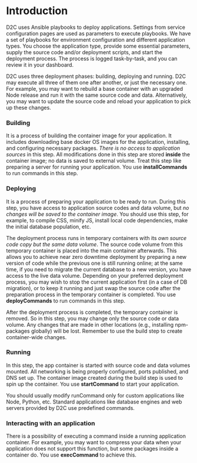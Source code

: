 # Introduction

D2C uses Ansible playbooks to deploy applications. Settings from service configuration pages are used as parameters to execute playbooks. We have a set of playbooks for environment configuration and different application types. You choose the application type, provide some essential parameters, supply the source code and/or deployment scripts, and start the deployment process. The process is logged task-by-task, and you can review it in your dashboard.

D2C uses three deployment phases: building, deploying and running. D2C may execute all three of them one after another, or just the necessary one. For example, you may want to rebuild a base container with an upgraded Node release and run it with the same source code and data. Alternatively, you may want to update the source code and reload your application to pick up these changes.

### Building

It is a process of building the container image for your application. It includes downloading base docker OS images for the application, installing, and configuring necessary packages. *There is no access to application sources* in this step. All modifications done in this step are stored **inside** the container image; no data is saved to external volume. Treat this step like preparing a server for running your application. You use **installCommands** to run commands in this step.

### Deploying

It is a process of preparing your application to be ready to run. During this step, you have access to application source codes and data volume, but *no changes will be saved to the container image*. You should use this step, for example, to compile CSS, minify JS, install local code dependencies, make the initial database population, etc.

The deployment process runs in temporary containers with its *own source code copy but the same data volume*. The source code volume from this temporary container is placed into the main container afterwards. This allows you to achieve near zero downtime deployment by preparing a new version of code while the previous one is still running online; at the same time, if you need to migrate the current database to a new version, you have access to the live data volume. Depending on your preferred deployment process, you may wish to stop the current application first (in a case of DB migration), or to keep it running and just swap the source code after the preparation process in the temporary container is completed. You use **deployCommands** to run commands in this step.

After the deployment process is completed, the temporary container is removed. So in this step, you may change only the source code or data volume. Any changes that are made in other locations (e.g., installing npm-packages globally) will be lost. Remember to use the build step to create container-wide changes.

### Running

In this step, the app container is started with source code and data volumes mounted. All networking is being properly configured, ports published, and DNS set up. The container image created during the build step is used to spin up the container. You use **startCommand** to start your application.

You should usually modify runCommand only for custom applications like Node, Python, etc. Standard applications like database engines and web servers provided by D2C use predefined commands.

### Interacting with an application

There is a possibility of executing a command inside a running application container. For example, you may want to compress your data when your application does not support this function, but some packages inside a container do. You use **execCommand** to achieve this.
